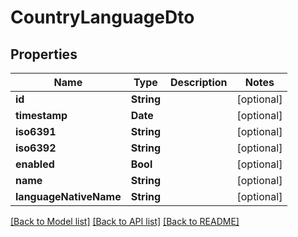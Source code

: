 # CountryLanguageDto

## Properties
Name | Type | Description | Notes
------------ | ------------- | ------------- | -------------
**id** | **String** |  | [optional] 
**timestamp** | **Date** |  | [optional] 
**iso6391** | **String** |  | [optional] 
**iso6392** | **String** |  | [optional] 
**enabled** | **Bool** |  | [optional] 
**name** | **String** |  | [optional] 
**languageNativeName** | **String** |  | [optional] 

[[Back to Model list]](../README.md#documentation-for-models) [[Back to API list]](../README.md#documentation-for-api-endpoints) [[Back to README]](../README.md)


